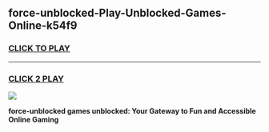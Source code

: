 
## force-unblocked-Play-Unblocked-Games-Online-k54f9
<h3>
<a href="https://premium76.site?title=force-unblocked&ref=25A">CLICK TO PLAY</a></h3>
<hr>

<h3>
<a href="https://premium76.site?title=force-unblocked&ref=25A">CLICK 2 PLAY</a>
  
</h3>

<a href="https://premium76.site?title=force-unblocked&ref=25A"><img src="https://clearcache.store/games.png"></a>


**force-unblocked games unblocked: Your Gateway to Fun and Accessible Online Gaming**
